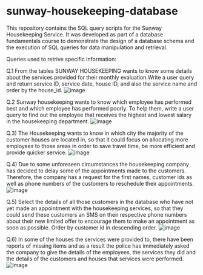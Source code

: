 # sunway-housekeeping-database
This repository contains the SQL query scripts for the Sunway Housekeeping Service.
It was developed as part of a database fundamentals course to demonstrate the design of a database schema and the execution of SQL queries for data manipulation and retrieval.

Queries used to retrive specific information:

Q.1 From the tables SUNWAY HOUSEKEEPING wants to know some details about the services provided for their monthly evaluation.Write a user query and return service ID, service date, house ID, and also the service name and order by the house_id.
![image](https://github.com/srakkk/sunway-housekeeping-database/assets/113534068/4751763b-d1e7-44b5-8bdf-8d7d67a8b699)

Q.2 Sunway housekeeping wants to know which employee has performed best and which employee has performed poorly. To help them, write a user query to find out the employee that receives the highest and lowest salary in the housekeeping department.
![image](https://github.com/srakkk/sunway-housekeeping-database/assets/113534068/efc244e5-bafe-48c2-84e1-2bdddc34c033)

Q.3) The Housekeeping wants to know in which city the majority of the customer houses are located in, so that it could focus on allocating more employees to those areas in order to save travel time, be more efficient and provide quicker service.
![image](https://github.com/srakkk/sunway-housekeeping-database/assets/113534068/f3223edb-5b60-4c21-8b21-a8b61ee440e2)

Q.4) Due to some unforeseen circumstances the housekeeping company has decided to delay some of the appointments made to the customers. Therefore, the company has a request for the first names, customer ids as well as phone numbers of the customers to reschedule their appointments.
![image](https://github.com/srakkk/sunway-housekeeping-database/assets/113534068/759c94b6-e5f5-4f14-a4cf-bc64ac0414ec)

Q.5) Select the details of all those customers in the database who have not yet made an appointment with the housekeeping services, so that they could send these customers an SMS on their respective phone numbers about their new limited offer to encourage them to make an appointment as soon as possible. Order by customer id in descending order.
![image](https://github.com/srakkk/sunway-housekeeping-database/assets/113534068/f8d189b3-404c-4420-b4c2-0ea031a29c90)


Q.6) In some of the houses the services were provided to, there have been reports of missing items and as a result the police has immediately asked the company to give the details of the employees, the services they did and the details of the customers and houses that services were performed.
![image](https://github.com/srakkk/sunway-housekeeping-database/assets/113534068/be3c14ca-b86a-4d5e-9d27-1465aa01316d)



